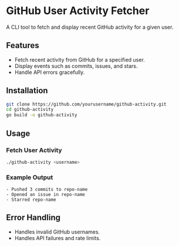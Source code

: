 # GitHub User Activity Fetcher

A CLI tool to fetch and display recent GitHub activity for a given user.

## Features
- Fetch recent activity from GitHub for a specified user.
- Display events such as commits, issues, and stars.
- Handle API errors gracefully.

## Installation
```sh
git clone https://github.com/yourusername/github-activity.git
cd github-activity
go build -o github-activity
```

## Usage

### Fetch User Activity
```sh
./github-activity <username>
```

### Example Output
```
- Pushed 3 commits to repo-name
- Opened an issue in repo-name
- Starred repo-name
```

## Error Handling
- Handles invalid GitHub usernames.
- Handles API failures and rate limits.



